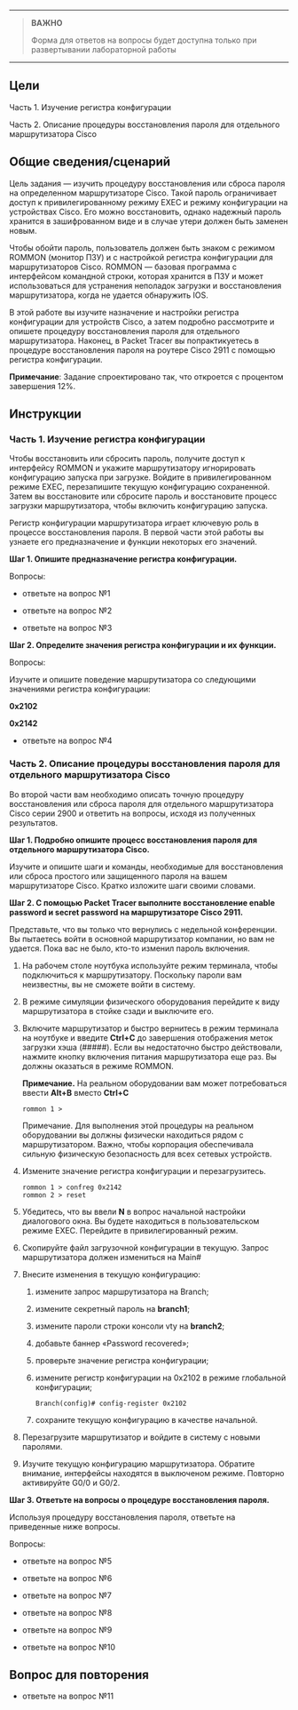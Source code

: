 
---

> **ВАЖНО**
> 
> Форма для ответов на вопросы будет доступна только при развертывании лабораторной работы 

---

## Цели

Часть 1. Изучение регистра конфигурации

Часть 2. Описание процедуры восстановления пароля для отдельного маршрутизатора Cisco

## Общие сведения/сценарий

Цель задания — изучить процедуру восстановления или сброса пароля на определенном маршрутизаторе Cisco. Такой пароль ограничивает доступ к привилегированному режиму EXEC и режиму конфигурации на устройствах Cisco. Его можно восстановить, однако надежный пароль хранится в зашифрованном виде и в случае утери должен быть заменен новым.

Чтобы обойти пароль, пользователь должен быть знаком с режимом ROMMON (монитор ПЗУ) и с настройкой регистра конфигурации для маршрутизаторов Cisco. ROMMON — базовая программа с интерфейсом командной строки, которая хранится в ПЗУ и может использоваться для устранения неполадок загрузки и восстановления маршрутизатора, когда не удается обнаружить IOS.

В этой работе вы изучите назначение и настройки регистра конфигурации для устройств Cisco, а затем подробно рассмотрите и опишете процедуру восстановления пароля для отдельного маршрутизатора. Наконец, в Packet Tracer вы попрактикуетесь в процедуре восстановления пароля на роутере Cisco 2911 с помощью регистра конфигурации.

**Примечание**: Задание спроектировано так, что откроется с процентом завершения 12%.

## Инструкции

### Часть 1. Изучение регистра конфигурации

Чтобы восстановить или сбросить пароль, получите доступ к интерфейсу ROMMON и укажите маршрутизатору игнорировать конфигурацию запуска при загрузке. Войдите в привилегированном режиме EXEC, перезапишите текущую конфигурацию сохраненной. Затем вы восстановите или сбросите пароль и восстановите процесс загрузки маршрутизатора, чтобы включить конфигурацию запуска.

Регистр конфигурации маршрутизатора играет ключевую роль в процессе восстановления пароля. В первой части этой работы вы узнаете его предназначение и функции некоторых его значений.

**Шаг 1. Опишите предназначение регистра конфигурации.**

Вопросы:

- ответьте на вопрос №1

- ответьте на вопрос №2

- ответьте на вопрос №3

**Шаг 2. Определите значения регистра конфигурации и их функции.**

Вопросы:

Изучите и опишите поведение маршрутизатора со следующими значениями регистра конфигурации:

**0x2102**

**0x2142**

- ответьте на вопрос №4

### Часть 2. Описание процедуры восстановления пароля для отдельного маршрутизатора Cisco

Во второй части вам необходимо описать точную процедуру восстановления или сброса пароля для отдельного маршрутизатора Cisco серии 2900 и ответить на вопросы, исходя из полученных результатов.

**Шаг 1. Подробно опишите процесс восстановления пароля для отдельного маршрутизатора Cisco.**

Изучите и опишите шаги и команды, необходимые для восстановления или сброса простого или защищенного пароля на вашем маршрутизаторе Cisco. Кратко изложите шаги своими словами.

**Шаг 2. С помощью Packet Tracer выполните восстановление enable password и secret password на маршрутизаторе Cisco 2911.**

Представьте, что вы только что вернулись с недельной конференции. Вы пытаетесь войти в основной маршрутизатор компании, но вам не удается. Пока вас не было, кто-то изменил пароль включения. 

1.  На рабочем столе ноутбука используйте режим терминала, чтобы подключиться к маршрутизатору. Поскольку пароли вам неизвестны, вы не сможете войти в систему.

2.  В режиме симуляции физического оборудования перейдите к виду маршрутизатора в стойке сзади и выключите его.

3.  Включите маршрутизатор и быстро вернитесь в режим терминала на ноутбуке и введите **Ctrl+C** до завершения отображения меток загрузки хэша (#####). Если вы недостаточно быстро действовали, нажмите кнопку включения питания маршрутизатора еще раз. Вы должны оказаться в режиме ROMMON.

    **Примечание.** На реальном оборудовании вам может потребоваться ввести **Alt+B** вместо **Ctrl+C**

    ```
    rommon 1 >
    ```

    Примечание. Для выполнения этой процедуры на реальном оборудовании вы должны физически находиться рядом с маршрутизатором. Важно, чтобы корпорация обеспечивала сильную физическую безопасность для всех сетевых устройств.

4.  Измените значение регистра конфигурации и перезагрузитесь.

    ```
    rommon 1 > confreg 0x2142
    rommon 2 > reset
    ```

5.  Убедитесь, что вы ввели **N** в вопрос начальной настройки диалогового окна. Вы будете находиться в пользовательском режиме EXEC. Перейдите в привилегированный режим.

6.  Скопируйте файл загрузочной конфигурации в текущую. Запрос маршрутизатора должен измениться на Main#

7.  Внесите изменения в текущую конфигурацию:

    1.  измените запрос маршрутизатора на Branch;

    2.  измените секретный пароль на **branch1**;

    3.  измените пароли строки консоли vty на **branch2**;

    4.  добавьте баннер «Password recovered»;

    5.  проверьте значение регистра конфигурации;

    6.  измените регистр конфигурации на 0x2102 в режиме глобальной конфигурации;

        ```
        Branch(config)# config-register 0x2102
        ```

    7.  сохраните текущую конфигурацию в качестве начальной.

8.  Перезагрузите маршрутизатор и войдите в систему с новыми паролями.

9.  Изучите текущую конфигурацию маршрутизатора. Обратите внимание, интерфейсы находятся в выключеном режиме. Повторно активируйте G0/0 и G0/2.

**Шаг 3. Ответьте на вопросы о процедуре восстановления пароля.**

Используя процедуру восстановления пароля, ответьте на приведенные ниже вопросы.

Вопросы:

- ответьте на вопрос №5

- ответьте на вопрос №6

- ответьте на вопрос №7

- ответьте на вопрос №8

- ответьте на вопрос №9

- ответьте на вопрос №10

## Вопрос для повторения

- ответьте на вопрос №11

<!-- [Скачать файл Packet Tracer для локального запуска](./assets/10.6.13-lab.pka) -->
